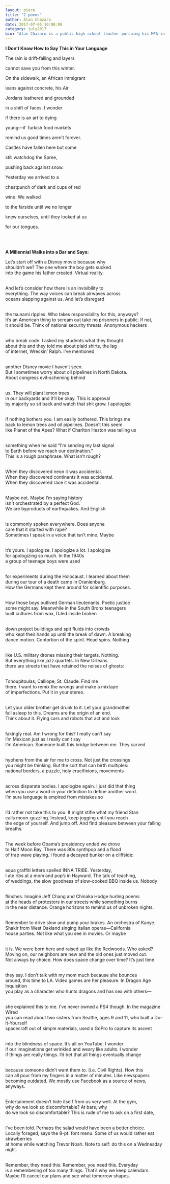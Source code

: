 ```yaml
---
layout: piece
title: "2 poems"
author: Alan Chazaro
date: 2017-07-05 10:00:00
category: july2017
bio: "Alan Chazaro is a public high school teacher pursuing his MFA in Writing at the University of San Francisco. He is the current Lawrence Ferlinghetti Fellow and a graduate of June Jordan's Poetry for the People program at UC Berkeley. His work has received an AWP Intro Journals Award and appears in Huizache, The Cortland Review, Borderlands, Iron Horse Review, Juked, decomP, and others."
---
```


**I Don’t Know How to Say This in Your Language**

The rain is drift-falling and layers

cannot save you from this winter.

On the sidewalk, an African immigrant

leans against concrete, his Air 

Jordans leathered and grounded

in a shift of faces. I wonder

if there is an art to dying 

young—if Turkish food markets

remind us good times aren’t forever.

Castles have fallen here but some

still watchdog the Spree,

pushing back against snow.

Yesterday we arrived to a

chestpunch of dark and cups of red

wine. We walked

to the farside until we no longer

knew ourselves, until they looked at us

for our tongues.

<br> <br>

**A Millennial Walks into a Bar and Says:**

Let’s start off with a Disney movie because why<br>
shouldn’t we? The one where the boy gets sucked<br>
into the game his father created. Virtual reality.<br><br>

And let’s consider how there is an invisibility to<br>
everything. The way voices can break airwaves across <br>
oceans slapping against us. And let’s disregard<br><br>

the tsunami ripples. Who takes responsibility for this, anyways?<br>
It’s an American thing to scream out take no prisoners in public. If not,<br>
it should be. Think of national security threats. Anonymous hackers<br><br>

who break code. I asked my students what they thought<br>
about this and they told me about plaid shirts, the lag<br>
of internet, Wreckin’ Ralph. I’ve mentioned<br><br>

another Disney movie I haven’t seen.<br>
But I sometimes worry about oil pipelines in North Dakota.<br>
About congress evil-scheming behind<br><br>

us. They will plant lemon trees<br>
in our backyards and it’ll be okay. This is approval <br>
by majority so sit back and watch that shit grow. I apologize<br><br>

if nothing bothers you. I am easily bothered. This brings me<br>
back to lemon trees and oil pipelines. Doesn’t this seem<br>
like Planet of the Apes? What if Charlton Heston was telling us<br><br>

something when he said “I'm sending my last signal<br>
to Earth before we reach our destination.”<br>
This is a rough paraphrase. What isn’t rough?<br><br>

When they discovered neon it was accidental.<br>
When they discovered continents it was accidental.<br>
When they discovered race it was accidental.<br><br>

Maybe not. Maybe I’m saying history<br>
isn't orchestrated by a perfect God. <br>
We are byproducts of earthquakes. And English<br><br>

is commonly spoken everywhere. Does anyone<br>
care that it started with rape?<br>
Sometimes I speak in a voice that isn’t mine. Maybe <br><br>

it’s yours. I apologize. I apologize a lot. I apologize<br>
for apologizing so much. In the 1940s<br>
a group of teenage boys were used<br><br>

for experiments during the Holocaust. I learned about them<br>
during our tour of a death camp in Oranienburg.<br>
How the Germans kept them around for scientific purposes.<br><br>

How those boys outlived German lieutenants. Poetic justice<br>
some might say. Meanwhile in the South Bronx teenagers<br>
built cultures from wax, DJed inside broken<br><br>

down project buildings and spit fluids into crowds<br>
who kept their hands up until the break of dawn. A breaking<br>
dance motion. Contortion of the spirit. Head spins. Nothing<br><br>

like U.S. military drones missing their targets. Nothing.<br>
But everything like jazz quartets. In New Orleans<br>
there are streets that have retained the noises of ghosts:<br><br>

Tchoupitoulas; Calliope; St. Claude. Find me<br>
there. I want to remix the wrongs and make a mixtape<br>
of imperfections. Put it in your stereo.<br><br>

Let your older brother get drunk to it. Let your grandmother<br>
fall asleep to this. Dreams are the origin of an end.<br>
Think about it. Flying cars and robots that act and look<br><br>

fakingly real. Am I wrong for this? I really can’t say<br>
I’m Mexican just as I really can’t say<br>
I’m American. Someone built this bridge between me. They carved<br><br>

hyphens from the air for me to cross. Not just the crossings<br>
you might be thinking. But the sort that can birth multiples: <br>
national borders, a puzzle, holy crucifixions, movements<br><br>

across disparate bodies. I apologize again. I just did that thing<br>
when you use a word in your definition to define another word.<br>
I’m sure language is empired from mistakes so<br><br>

I’d rather not take this to you. It might stifle what my friend Stan<br>
calls moon-guzzling. Instead, keep jogging until you reach<br>
the edge of yourself. And jump off. And find pleasure between your falling breaths.<br><br>

The week before Obama’s presidency ended we drove<br>
to Half Moon Bay. There was 80s synthpop and a flood<br>
of trap wave playing. I found a decayed bunker on a cliffside:<br><br>

aqua graffiti letters spelled INNA TRIBE. Yesterday,<br>
I ate ribs at a mom and pop’s in Hayward. The talk of teaching,<br>
of weddings, the slow goodness of slow-cooked BBQ inside us. Nobody<br><br>

flinches. Imagine Jeff Chang and Chinaka Hodge hurling poems<br>
at the heads of protestors in our streets while something burns<br>
in the near distance. Orange horizons to remind us of unbroken nights.<br><br>

Remember to drive slow and pump your brakes. An orchestra of Kanye.<br>
Shakir from West Oakland singing Italian operas—California<br>
house parties. Not like what you see in movies. Or maybe<br><br>

it is. We were born here and raised up like the Redwoods. Who asked?<br>
Moving on, our neighbors are new and the old ones just moved out.<br>
Not always by choice. How does space change over time? It’s just time<br><br>

they say. I don’t talk with my mom much because she bounces<br>
around, this time to LA. Video games are her pleasure. In Dragon Age Inquisition<br>
you play as a character who hunts dragons and has sex with others—<br><br>

she explained this to me. I’ve never owned a PS4 though. In the magazine Wired<br>
you can read about two sisters from Seattle, ages 9 and 11, who built a Do-It-Yourself<br>
spacecraft out of simple materials, used a GoPro to capture its ascent<br><br>

into the blindness of space. It’s all on YouTube. I wonder<br>
if our imaginations get wrinkled and weary like adults. I wonder<br>
if things are really things. I’d bet that all things eventually change<br><br>

because someone didn’t want them to. (i.e. Civil Rights). How this<br>
can all pour from my fingers in a matter of minutes. Like newspapers<br>
becoming outdated. We mostly use Facebook as a source of news, anyways.<br><br>

Entertainment doesn’t hide itself from us very well. At the gym,<br>
why do we look so discomfortable? At bars, why<br>
do we look so discomfortable? This is rude of me to ask on a first date,<br><br>

I’ve been told. Perhaps the salad would have been a better choice.<br>
Locally foraged, says the 8-pt. font menu. Some of us would rather eat strawberries<br>
at home while watching Trevor Noah. Note to self: do this on a Wednesday night.<br><br>

Remember, they need this. Remember, you need this. Everyday<br>
is a remembering of too many things. That’s why we keep calendars.<br>
Maybe I’ll cancel our plans and see what tomorrow shapes.<br><br>